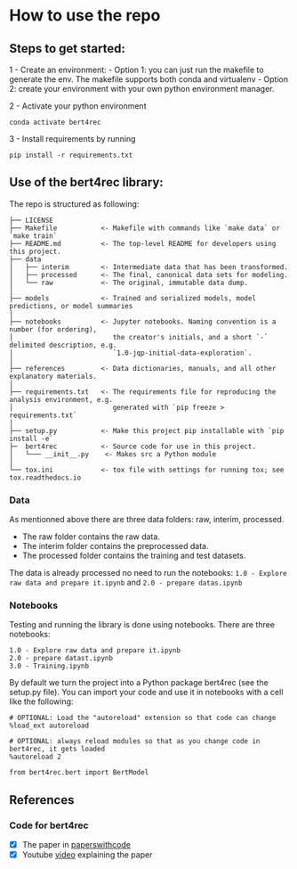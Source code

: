 # How to use the repo
## Steps to get started:
1 - Create an  environment:
    - Option 1: you can just run the makefile to generate the env. The makefile supports both conda and virtualenv
    - Option 2: create your environment with your own python environment manager. 

2 - Activate your python environment 
```
conda activate bert4rec
```
3 - Install requirements by running
```
pip install -r requirements.txt
```

## Use of the bert4rec library: 
The repo is structured as following:

```
├── LICENSE
├── Makefile           <- Makefile with commands like `make data` or `make train`
├── README.md          <- The top-level README for developers using this project.
├── data
│   ├── interim        <- Intermediate data that has been transformed.
│   ├── processed      <- The final, canonical data sets for modeling.
│   └── raw            <- The original, immutable data dump.
│
├── models             <- Trained and serialized models, model predictions, or model summaries
│
├── notebooks          <- Jupyter notebooks. Naming convention is a number (for ordering),
│                         the creator's initials, and a short `-` delimited description, e.g.
│                         `1.0-jqp-initial-data-exploration`.
│
├── references         <- Data dictionaries, manuals, and all other explanatory materials.
│
├── requirements.txt   <- The requirements file for reproducing the analysis environment, e.g.
│                         generated with `pip freeze > requirements.txt`
│
├── setup.py           <- Make this project pip installable with `pip install -e`
├─  bert4rec           <- Source code for use in this project.
│   └─── __init__.py    <- Makes src a Python module
│
└── tox.ini            <- tox file with settings for running tox; see tox.readthedocs.io
```

### Data
As mentionned above there are three data folders: raw, interim, processed.
* The raw folder contains the raw data.
* The interim folder contains the preprocessed data.
* The processed folder contains the training and test datasets.

The data is already processed no need to run the notebooks: `1.0 - Explore raw data and prepare it.ipynb` and `2.0 - prepare datas.ipynb`

### Notebooks
Testing and running the library is done using notebooks. There are three notebooks:
```
1.0 - Explore raw data and prepare it.ipynb
2.0 - prepare datast.ipynb
3.0 - Training.ipynb
```
By default we turn the project into a Python package bert4rec (see the setup.py file). You can import your code and use it in notebooks with a cell like the following:
```
# OPTIONAL: Load the "autoreload" extension so that code can change
%load_ext autoreload

# OPTIONAL: always reload modules so that as you change code in bert4rec, it gets loaded
%autoreload 2

from bert4rec.bert import BertModel 
```


## References

### Code for bert4rec
* [x] The paper in [paperswithcode](https://paperswithcode.com/paper/bert4rec-sequential-recommendation-with)
* [x] Youtube [video](https://www.youtube.com/watch?v=4pYHEzwTa78) explaining the paper
